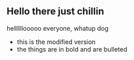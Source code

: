 ## Hello there just chillin
hellllllooooo everyone, whatup dog

- this is the modified version
- the things are in bold and are bulleted
